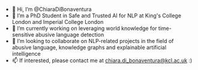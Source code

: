 - 👋 Hi, I’m @ChiaraDiBonaventura
- 👀 I’m a PhD Student in Safe and Trusted AI for NLP at King's College London and Imperial College London 
- 🌱 I’m currently working on leveraging world knowledge for time-sensitive abusive language detection
- 💞️ I’m looking to collaborate on NLP-related projects in the field of abusive language, knowledge graphs and explainable artificial intelligence
- 📫 If interested, please contact me at chiara.di_bonaventura@kcl.ac.uk :)

<!---
ChiaraDiBonaventura/ChiaraDiBonaventura is a ✨ special ✨ repository because its `README.md` (this file) appears on your GitHub profile.
You can click the Preview link to take a look at your changes.
--->
